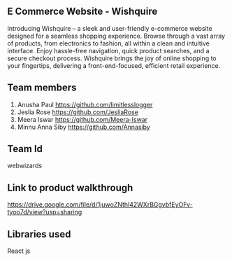 ## E Commerce Website - Wishquire
Introducing Wishquire – a sleek and user-friendly e-commerce website designed for a seamless shopping experience. Browse through a vast array of products, from electronics to fashion, all within a clean and intuitive interface. Enjoy hassle-free navigation, quick product searches, and a secure checkout process. Wishquire brings the joy of online shopping to your fingertips, delivering a front-end-focused, efficient retail experience.

## Team members
1. Anusha Paul https://github.com/limitlesslogger
2. Jeslia Rose https://github.com/JesliaRose
3. Meera Iswar https://github.com/Meera-Iswar
4. Minnu Anna Siby https://github.com/Annasiby
## Team Id
webwizards
## Link to product walkthrough
https://drive.google.com/file/d/1juwoZNthl42WXrBGgvbfEyOFv-tyoo7d/view?usp=sharing
## Libraries used
React js

